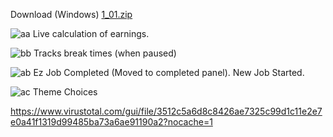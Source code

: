 Download (Windows)
[1_01.zip](https://github.com/BitSwapper/RealTimeRevenue/files/15055231/1_01.zip)

![aa](https://github.com/BitSwapper/RealTimeRevenue/assets/119023047/f83af76a-6c90-4e2c-8e4f-4655fdf1bf81)
Live calculation of earnings.

![bb](https://github.com/BitSwapper/RealTimeRevenue/assets/119023047/d7400302-bed9-431c-a889-9ceea3fe0156)
Tracks break times (when paused)

![ab](https://github.com/BitSwapper/RealTimeRevenue/assets/119023047/79a7dc22-e48c-4e3c-ac93-e221c1e8693e)
Ez Job Completed (Moved to completed panel). New Job Started.

![ac](https://github.com/BitSwapper/RealTimeRevenue/assets/119023047/bfea418a-7c8c-44c2-a130-7946c41e10a1)
Theme Choices




https://www.virustotal.com/gui/file/3512c5a6d8c8426ae7325c99d1c11e2e7e0a41f1319d99485ba73a6ae91190a2?nocache=1
